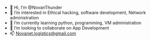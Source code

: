 - 👋 Hi, I’m @NovanThunder
- 👀 I’m interested in Ethical hacking, software development, Network administration
- 🌱 I’m currently learning python, programming, VM administration
- 💞️ I’m looking to collaborate on App Development
- 📫 Novanet.logistics@gmail.com

<!---
NovanThunder/NovanThunder is a ✨ special ✨ repository because its `README.md` (this file) appears on your GitHub profile.
You can click the Preview link to take a look at your changes.
--->
